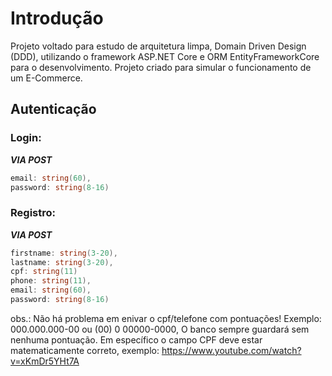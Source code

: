 # Introdução
Projeto voltado para estudo de arquitetura limpa, Domain Driven Design (DDD), utilizando o framework ASP.NET Core e ORM EntityFrameworkCore para o desenvolvimento. Projeto criado para simular o funcionamento de um E-Commerce.

## Autenticação
### Login:
***VIA POST***
```csharp
email: string(60),
password: string(8-16)
```

### Registro:
***VIA POST***
```csharp
firstname: string(3-20),
lastname: string(3-20),
cpf: string(11)
phone: string(11),
email: string(60),
password: string(8-16)
```
obs.: Não há problema em enivar o cpf/telefone com pontuações! Exemplo: 000.000.000-00 ou (00) 0 00000-0000, O banco sempre guardará sem nenhuma pontuação. Em específico o campo CPF deve estar matematicamente correto, exemplo: https://www.youtube.com/watch?v=xKmDr5YHt7A 
